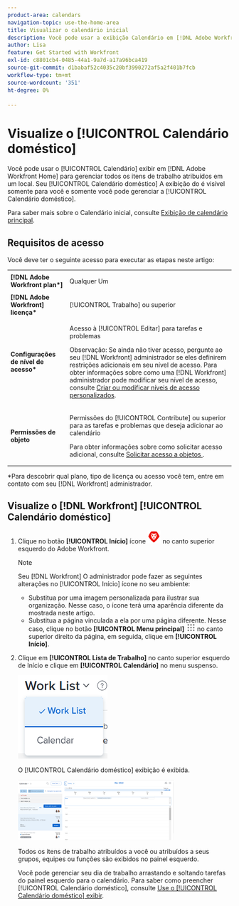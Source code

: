 ```yaml
---
product-area: calendars
navigation-topic: use-the-home-area
title: Visualizar o calendário inicial
description: Você pode usar a exibição Calendário em [!DNL Adobe Workfront Home] para gerenciar todos os itens de trabalho atribuídos em um local. Sua exibição do Calendário doméstico é visível somente para você e somente você pode gerenciar seu Calendário inicial.
author: Lisa
feature: Get Started with Workfront
exl-id: c8801cb4-0485-44a1-9a7d-a17a96bca419
source-git-commit: d1babaf52c4035c20bf3990272af5a2f401b7fcb
workflow-type: tm+mt
source-wordcount: '351'
ht-degree: 0%

---
```


# Visualize o [!UICONTROL Calendário doméstico]

Você pode usar o [!UICONTROL Calendário] exibir em [!DNL Adobe Workfront Home] para gerenciar todos os itens de trabalho atribuídos em um local. Seu [!UICONTROL Calendário doméstico] A exibição do é visível somente para você e somente você pode gerenciar a [!UICONTROL Calendário doméstico].

Para saber mais sobre o Calendário inicial, consulte [Exibição de calendário principal](../../../workfront-basics/using-home/using-the-home-area/home-calendar-view.md).

## Requisitos de acesso

Você deve ter o seguinte acesso para executar as etapas neste artigo:

<table style="table-layout:auto"> 
 <col> 
 </col> 
 <col> 
 </col> 
 <tbody> 
  <tr> 
   <td role="rowheader"><strong>[!DNL Adobe Workfront plan*]</strong></td> 
   <td> <p>Qualquer Um</p> </td> 
  </tr> 
  <tr> 
   <td role="rowheader"><strong>[!DNL Adobe Workfront] licença*</strong></td> 
   <td> <p>[!UICONTROL Trabalho] ou superior</p> </td> 
  </tr> 
  <tr> 
   <td role="rowheader"><strong>Configurações de nível de acesso*</strong></td> 
   <td> <p>Acesso à [!UICONTROL Editar] para tarefas e problemas</p> <p>Observação: Se ainda não tiver acesso, pergunte ao seu [!DNL Workfront] administrador se eles definirem restrições adicionais em seu nível de acesso. Para obter informações sobre como uma [!DNL Workfront] administrador pode modificar seu nível de acesso, consulte <a href="../../../administration-and-setup/add-users/configure-and-grant-access/create-modify-access-levels.md" class="MCXref xref">Criar ou modificar níveis de acesso personalizados</a>.</p> </td> 
  </tr> 
  <tr> 
   <td role="rowheader"><strong>Permissões de objeto</strong></td> 
   <td> <p>Permissões do [!UICONTROL Contribute] ou superior para as tarefas e problemas que deseja adicionar ao calendário</p> <p>Para obter informações sobre como solicitar acesso adicional, consulte <a href="../../../workfront-basics/grant-and-request-access-to-objects/request-access.md" class="MCXref xref">Solicitar acesso a objetos </a>.</p> </td> 
  </tr> 
 </tbody> 
</table>

&#42;Para descobrir qual plano, tipo de licença ou acesso você tem, entre em contato com seu [!DNL Workfront] administrador.

## Visualize o [!DNL Workfront] [!UICONTROL Calendário doméstico]

1. Clique no botão **[!UICONTROL Início]** ícone ![](assets/home-icon-30x29.png) no canto superior esquerdo do Adobe Workfront.

   >[!NOTE]
   >
   >Seu [!DNL Workfront] O administrador pode fazer as seguintes alterações no [!UICONTROL Início] ícone no seu ambiente:
   >
   >* Substitua por uma imagem personalizada para ilustrar sua organização. Nesse caso, o ícone terá uma aparência diferente da mostrada neste artigo.
   >* Substitua a página vinculada a ela por uma página diferente. Nesse caso, clique no botão **[!UICONTROL Menu principal]** ![](assets/main-menu-icon.png) no canto superior direito da página, em seguida, clique em **[!UICONTROL Início]**.



1. Clique em **[!UICONTROL Lista de Trabalho]** no canto superior esquerdo de Início e clique em **[!UICONTROL Calendário]** no menu suspenso.

   ![](assets/work-list-calendar-drop-down-expanded-home-nwe.png)

   O [!UICONTROL Calendário doméstico] exibição é exibida.

   ![](assets/calendar-group-by-drop-down-home-nwe-350x135.png)

   Todos os itens de trabalho atribuídos a você ou atribuídos a seus grupos, equipes ou funções são exibidos no painel esquerdo.

   Você pode gerenciar seu dia de trabalho arrastando e soltando tarefas do painel esquerdo para o calendário. Para saber como preencher [!UICONTROL Calendário doméstico], consulte [Use o [!UICONTROL Calendário doméstico] exibir](../../../workfront-basics/using-home/using-the-home-area/use-home-calendar-view.md).
